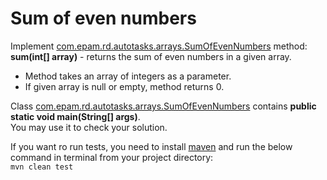 # Sum of even numbers

Implement [com.epam.rd.autotasks.arrays.SumOfEvenNumbers](src/main/java/com/epam/rd/autotasks/arrays/SumOfEvenNumbers.java) method:
<br><b>sum(int[] array)</b> - returns the sum of even numbers in a given array.

- Method takes an array of integers as a parameter.
- If given array is null or empty, method returns 0.

Class [com.epam.rd.autotasks.arrays.SumOfEvenNumbers](src/main/java/com/epam/rd/autotasks/arrays/SumOfEvenNumbers.java)
 contains <b>public static void main(String[] args)</b>. 
 <br>You may use it to check your solution.
 
 If you want ro run tests, you need to install 
 [maven](https://maven.apache.org/install.html) and run the below command
 in terminal from your project directory:
  <br>`mvn clean test`